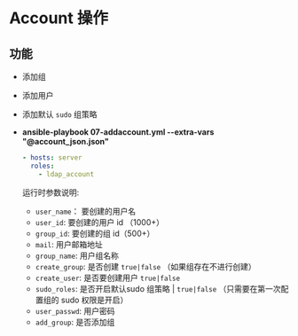# Account 操作

## 功能
- 添加组
- 添加用户
- 添加默认 `sudo` 组策略

- **ansible-playbook 07-addaccount.yml  --extra-vars "@account_json.json"**

    ```yaml
    - hosts: server
      roles:
        - ldap_account
    ```
    
    运行时参数说明:
     - `user_name`： 要创建的用户名
     - `user_id`: 要创建的用户 id （1000+）
     - `group_id`: 要创建的组 id（500+）
     - `mail`: 用户邮箱地址
     - `group_name`: 用户组名称
     - `create_group`: 是否创建 `true|false` （如果组存在不进行创建）
     - `create_user`: 是否要创建用户 `true|false`
     - `sudo_roles`: 是否开启默认sudo 组策略 | `true|false` （只需要在第一次配置组的 sudo 权限是开启）
     - `user_passwd`: 用户密码
     - `add_group`: 是否添加组